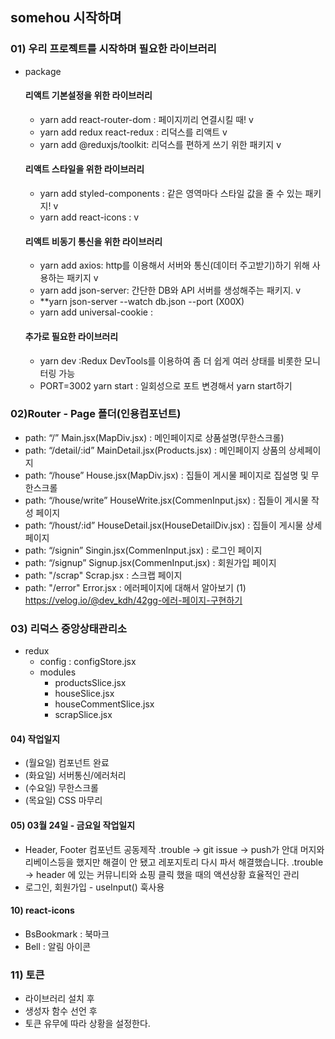 ## somehou 시작하며
### 01) 우리 프로젝트를 시작하며 필요한 라이브러리 

- package
  #### 리액트 기본설정을 위한 라이브러리
  - yarn add react-router-dom : 페이지끼리 연결시킬 때!        v
  - yarn add redux react-redux : 리덕스를 리액트        v
  - yarn add @reduxjs/toolkit: 리덕스를 편하게 쓰기 위한 패키지      v

  #### 리액트 스타일을 위한 라이브러리
  - yarn add styled-components : 같은 영역마다 스타일 값을 줄 수 있는 패키지!     v
  - yarn add react-icons :       v

  #### 리액트 비동기 통신을 위한 라이브러리 
  - yarn add axios: http를 이용해서 서버와 통신(데이터 주고받기)하기 위해 사용하는 패키지      v
  - yarn add json-server: 간단한 DB와 API 서버를 생성해주는 패키지.      v
  - **yarn json-server --watch db.json --port (X00X)  
  - yarn add universal-cookie : 

  #### 추가로 필요한 라이브러리
  - yarn dev :Redux DevTools를 이용하여 좀 더 쉽게 여러 상태를 비롯한 모니터링 가능
  - PORT=3002 yarn start : 일회성으로 포트 변경해서 yarn start하기

 ### 02)Router - Page 폴더(인용컴포넌트)
  - path: “/”	           Main.jsx(MapDiv.jsx)                 : 메인페이지로 상품설명(무한스크롤)
  - path: “/detail/:id”  MainDetail.jsx(Products.jsx)         : 메인페이지 상품의 상세페이지
  - path: “/house”	     House.jsx(MapDiv.jsx)                : 집들이 게시물 페이지로 집설명 및 무한스크롤
  - path: “/house/write” HouseWrite.jsx(CommenInput.jsx)      : 집들이 게시물 작성 페이지
  - path: “/houst/:id” 	 HouseDetail.jsx(HouseDetailDiv.jsx)  : 집들이 게시물 상세페이지 
  - path: “/signin”	     Singin.jsx(CommenInput.jsx)          : 로그인 페이지 
  - path: “/signup”	     Signup.jsx(CommenInput.jsx)          : 회원가입 페이지
  - path: "/scrap"       Scrap.jsx                             : 스크랩 페이지 
  - path: "/error"       Error.jsx                            : 에러페이지에 대해서 알아보기 
    (1) https://velog.io/@dev_kdh/42gg-에러-페이지-구현하기

### 03) 리덕스 중앙상태관리소
  - redux
    - config : configStore.jsx 
    - modules
      - productsSlice.jsx
      - houseSlice.jsx
      - houseCommentSlice.jsx
      - scrapSlice.jsx

  #### 04) 작업일지 
  - (월요일) 컴포넌트 완료
  - (화요일) 서버통신/에러처리 
  - (수요일) 무한스크롤
  - (목요일) CSS 마무리

  #### 05) 03월 24일 - 금요일 작업일지
  - Header, Footer 컴포넌트 공동제작
   .trouble -> git issue -> push가 안대 머지와 리베이스등을 했지만 해결이 안 됐고
               레포지토리 다시 파서 해결했습니다. 
   .trouble -> header 에 있는 커뮤니티와 쇼핑 클릭 했을 때의 액션상황 효율적인 관리 
  - 로그인, 회원가입 - useInput() 훅사용 

  #### 10) react-icons
  - BsBookmark : 북마크
  - Bell : 알림 아이콘 <VscBell />

  ### 11) 토큰 
  - 라이브러리 설치 후 
  - 생성자 함수 선언 후 
  -  토큰 유무에 따라 상황을 설정한다.

  